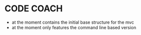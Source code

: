# CODE COACH

- at the moment contains the initial base structure for the mvc
- at the moment only features the command line based version